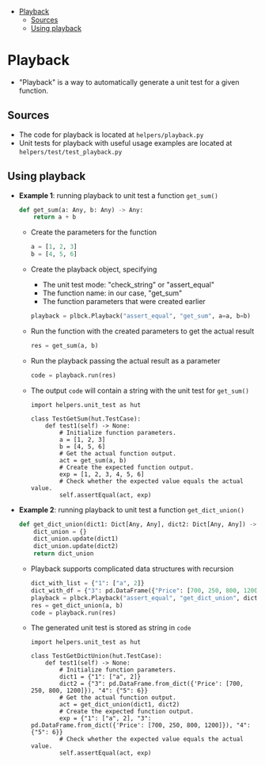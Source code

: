 <!--ts-->
   * [Playback](#playback)
      * [Sources](#sources)
      * [Using playback](#using-playback)



<!--te-->

# Playback

- "Playback" is a way to automatically generate a unit test for a given
  function.

## Sources

- The code for playback is located at `helpers/playback.py`
- Unit tests for playback with useful usage examples are located at
  `helpers/test/test_playback.py`

## Using playback

- **Example 1**: running playback to unit test a function `get_sum()`

  ```python
  def get_sum(a: Any, b: Any) -> Any:
      return a + b
  ```
  - Create the parameters for the function
    ```python
    a = [1, 2, 3]
    b = [4, 5, 6]
    ```
  - Create the playback object, specifying
    - The unit test mode: "check_string" or "assert_equal"
    - The function name: in our case, "get_sum"
    - The function parameters that were created earlier
    ```python
    playback = plbck.Playback("assert_equal", "get_sum", a=a, b=b)
    ```
  - Run the function with the created parameters to get the actual result
    ```python
    res = get_sum(a, b)
    ```
  - Run the playback passing the actual result as a parameter
    ```python
    code = playback.run(res)
    ```
  - The output `code` will contain a string with the unit test for `get_sum()`

    ```data
    import helpers.unit_test as hut

    class TestGetSum(hut.TestCase):
        def test1(self) -> None:
            # Initialize function parameters.
            a = [1, 2, 3]
            b = [4, 5, 6]
            # Get the actual function output.
            act = get_sum(a, b)
            # Create the expected function output.
            exp = [1, 2, 3, 4, 5, 6]
            # Check whether the expected value equals the actual value.
            self.assertEqual(act, exp)
    ```

- **Example 2**: running playback to unit test a function `get_dict_union()`

  ```python
  def get_dict_union(dict1: Dict[Any, Any], dict2: Dict[Any, Any]) -> Any:
      dict_union = {}
      dict_union.update(dict1)
      dict_union.update(dict2)
      return dict_union
  ```
  - Playback supports complicated data structures with recursion
    ```python
    dict_with_list = {"1": ["a", 2]}
    dict_with_df = {"3": pd.DataFrame({"Price": [700, 250, 800, 1200]}), "4": {"5": 6}}
    playback = plbck.Playback("assert_equal", "get_dict_union", dict1=dict_with_list, dict2=dict_with_df)
    res = get_dict_union(a, b)
    code = playback.run(res)
    ```
  - The generated unit test is stored as string in `code`

    ```data
    import helpers.unit_test as hut

    class TestGetDictUnion(hut.TestCase):
        def test1(self) -> None:
            # Initialize function parameters.
            dict1 = {"1": ["a", 2]}
            dict2 = {"3": pd.DataFrame.from_dict({'Price': [700, 250, 800, 1200]}), "4": {"5": 6}}
            # Get the actual function output.
            act = get_dict_union(dict1, dict2)
            # Create the expected function output.
            exp = {"1": ["a", 2], "3": pd.DataFrame.from_dict({'Price': [700, 250, 800, 1200]}), "4": {"5": 6}}
            # Check whether the expected value equals the actual value.
            self.assertEqual(act, exp)
    ```